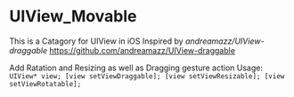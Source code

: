 # UIView_Movable
This is a Catagory for UIView in iOS
Inspired by *andreamazz/UIView-draggable* 
https://github.com/andreamazz/UIView-draggable

Add Ratation and Resizing as well as Dragging gesture action
Usage:
`
UIView* view;
[view setViewDraggable];
[view setViewResizable];
[view setViewRotatable];
`

